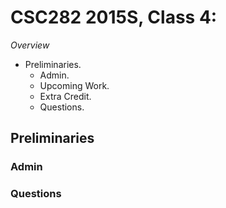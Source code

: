 CSC282 2015S, Class 4: 
=======================

_Overview_

* Preliminaries.
    * Admin.
    * Upcoming Work.
    * Extra Credit.
    * Questions.

Preliminaries
-------------

### Admin


### Questions

